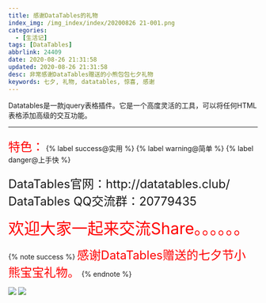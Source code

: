```yaml
---
title: 感谢DataTables的礼物
index_img: /img_index/index/20200826 21-001.png
categories:
  - [生活记]
tags: [DataTables]
abbrlink: 24409
date: 2020-08-26 21:31:58
updated: 2020-08-26 21:31:58
desc: 非常感谢DataTables赠送的小熊包包七夕礼物
keywords: 七夕, 礼物, datatables, 惊喜, 感谢
---
```



Datatables是一款jquery表格插件。它是一个高度灵活的工具，可以将任何HTML表格添加高级的交互功能。


<!--more-->
<hr />



<div style="margin-top: 20px;">
<font size=5.5 color='red'>特色：</font>
{% label success@实用 %} {% label warning@简单 %} {% label danger@上手快 %}  
</div>

<div style="margin-top: 20px;">
<font size=5.5>DataTables官网：http://datatables.club/ </font>
<font size=5.5>DataTables QQ交流群：20779435</font>
</div>

<font size=6.5 color='red'>欢迎大家一起来交流Share。。。。。。</font>

{% note success %}
<font size=5.5 color='red'>感谢DataTables赠送的七夕节小熊宝宝礼物。</font>
{% endnote %}

![](article_dt1.png)
![](article_dt2.png)